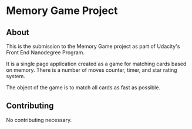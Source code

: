 # Memory Game Project

## About

This is the submission to the Memory Game project as part of Udacity's Front End Nanodegree Program.

It is a single page application created as a game for matching cards based on memory. There is a number of moves counter, timer, and star rating system.

The object of the game is to match all cards as fast as possible.

## Contributing

No contributing necessary.